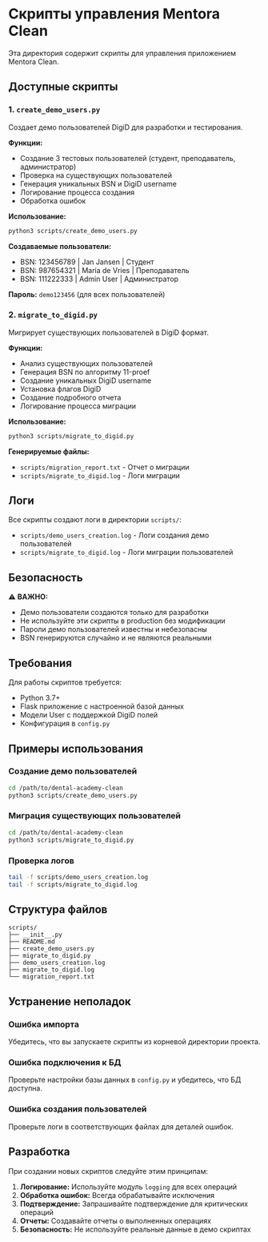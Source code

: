 # Скрипты управления Mentora Clean

Эта директория содержит скрипты для управления приложением Mentora Clean.

## Доступные скрипты

### 1. `create_demo_users.py`
Создает демо пользователей DigiD для разработки и тестирования.

**Функции:**
- Создание 3 тестовых пользователей (студент, преподаватель, администратор)
- Проверка на существующих пользователей
- Генерация уникальных BSN и DigiD username
- Логирование процесса создания
- Обработка ошибок

**Использование:**
```bash
python3 scripts/create_demo_users.py
```

**Создаваемые пользователи:**
- BSN: 123456789 | Jan Jansen | Студент
- BSN: 987654321 | Maria de Vries | Преподаватель
- BSN: 111222333 | Admin User | Администратор

**Пароль:** `demo123456` (для всех пользователей)

### 2. `migrate_to_digid.py`
Мигрирует существующих пользователей в DigiD формат.

**Функции:**
- Анализ существующих пользователей
- Генерация BSN по алгоритму 11-proef
- Создание уникальных DigiD username
- Установка флагов DigiD
- Создание подробного отчета
- Логирование процесса миграции

**Использование:**
```bash
python3 scripts/migrate_to_digid.py
```

**Генерируемые файлы:**
- `scripts/migration_report.txt` - Отчет о миграции
- `scripts/migrate_to_digid.log` - Логи миграции

## Логи

Все скрипты создают логи в директории `scripts/`:

- `scripts/demo_users_creation.log` - Логи создания демо пользователей
- `scripts/migrate_to_digid.log` - Логи миграции пользователей

## Безопасность

⚠️ **ВАЖНО:** 
- Демо пользователи создаются только для разработки
- Не используйте эти скрипты в production без модификации
- Пароли демо пользователей известны и небезопасны
- BSN генерируются случайно и не являются реальными

## Требования

Для работы скриптов требуется:
- Python 3.7+
- Flask приложение с настроенной базой данных
- Модели User с поддержкой DigiD полей
- Конфигурация в `config.py`

## Примеры использования

### Создание демо пользователей
```bash
cd /path/to/dental-academy-clean
python3 scripts/create_demo_users.py
```

### Миграция существующих пользователей
```bash
cd /path/to/dental-academy-clean
python3 scripts/migrate_to_digid.py
```

### Проверка логов
```bash
tail -f scripts/demo_users_creation.log
tail -f scripts/migrate_to_digid.log
```

## Структура файлов

```
scripts/
├── __init__.py
├── README.md
├── create_demo_users.py
├── migrate_to_digid.py
├── demo_users_creation.log
├── migrate_to_digid.log
└── migration_report.txt
```

## Устранение неполадок

### Ошибка импорта
Убедитесь, что вы запускаете скрипты из корневой директории проекта.

### Ошибка подключения к БД
Проверьте настройки базы данных в `config.py` и убедитесь, что БД доступна.

### Ошибка создания пользователей
Проверьте логи в соответствующих файлах для деталей ошибок.

## Разработка

При создании новых скриптов следуйте этим принципам:

1. **Логирование:** Используйте модуль `logging` для всех операций
2. **Обработка ошибок:** Всегда обрабатывайте исключения
3. **Подтверждение:** Запрашивайте подтверждение для критических операций
4. **Отчеты:** Создавайте отчеты о выполненных операциях
5. **Безопасность:** Не используйте реальные данные в демо скриптах 